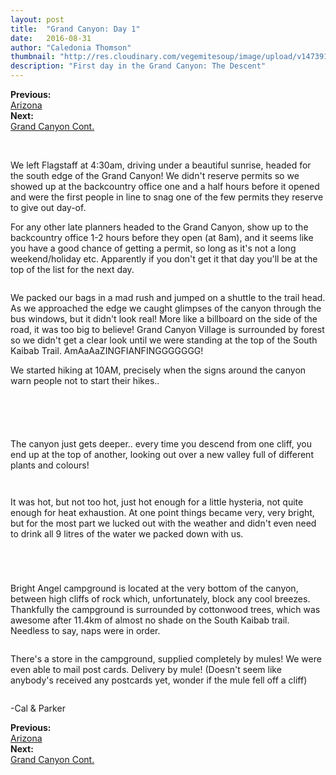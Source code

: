 ```yaml
---
layout: post
title:  "Grand Canyon: Day 1"
date:   2016-08-31
author: "Caledonia Thomson"
thumbnail: "http://res.cloudinary.com/vegemitesoup/image/upload/v1473912580/grand_canyon_day_1/2-3.jpg"
description: "First day in the Grand Canyon: The Descent"
---
```


<div class="previous-post"><b>Previous: </b><a href= "{{ site.baseurl }}/2016/08/30/arizona.html"><div class="post-chain-link">Arizona</div></a></div>
<div class="next-post"><b>Next: </b><a href="{{ site.baseurl }}/2016/09/01/grand_canyon_2.html"><div class="post-chain-link">Grand Canyon Cont.</div></a></div><br>

<a href="http://res.cloudinary.com/vegemitesoup/image/upload/v1473912580/grand_canyon_day_1/0.jpg"><img class="lazy" data-original="http://res.cloudinary.com/vegemitesoup/image/upload/v1473912580/grand_canyon_day_1/0.jpg" /></a>

<div class="row vertical-align">
	<div class="col-sm-6 col-xs-12">
		<a href="http://res.cloudinary.com/vegemitesoup/image/upload/v1473912580/grand_canyon_day_1/1.jpg"><img class="lazy" data-original="http://res.cloudinary.com/vegemitesoup/image/upload/v1473912580/grand_canyon_day_1/1.jpg" /></a> 
	</div>
	<div class="col-sm-6 col-xs-12">
		We left Flagstaff at 4:30am, driving under a beautiful sunrise, headed for the south edge of the Grand Canyon! We didn't reserve permits so we showed up at the backcountry office one and a half hours before it opened and were the first people in line to snag one of the few permits they reserve to give out day-of.
	</div>
</div>

For any other late planners headed to the Grand Canyon, show up to the backcountry office 1-2 hours before they open (at 8am), and it seems like you have a good chance of getting a permit, so long as it's not a long weekend/holiday etc. Apparently if you don't get it that day you'll be at the top of the list for the next day.

<a href="http://res.cloudinary.com/vegemitesoup/image/upload/v1473912580/grand_canyon_day_1/2.jpg"><img class="lazy" data-original="http://res.cloudinary.com/vegemitesoup/image/upload/v1473912580/grand_canyon_day_1/2.jpg" /></a>

<!--excerpt-->

We packed our bags in a mad rush and jumped on a shuttle to the trail head. As we approached the edge we caught glimpses of the canyon through the bus windows, but it didn't look real! More like a billboard on the side of the road, it was too big to believe! Grand Canyon Village is surrounded by forest so we didn't get a clear look until we were standing at the top of the South Kaibab Trail. AmAaAaZINGFIANFINGGGGGGG!

We started hiking at 10AM, precisely when the signs around the canyon warn people not to start their hikes..

<div class="row vertical-align">
	<div class="col-sm-7 col-xs-12">
		<a href="http://res.cloudinary.com/vegemitesoup/image/upload/v1473912580/grand_canyon_day_1/2-1-2.jpg"><img class="lazy" data-original="http://res.cloudinary.com/vegemitesoup/image/upload/v1473912580/grand_canyon_day_1/2-1-2.jpg" /></a> 
	</div>
	<div class="col-sm-5 col-xs-12">
		<a href="http://res.cloudinary.com/vegemitesoup/image/upload/v1473912580/grand_canyon_day_1/2-2.jpg"><img class="lazy" data-original="http://res.cloudinary.com/vegemitesoup/image/upload/v1473912580/grand_canyon_day_1/2-2.jpg" /></a> 
	</div>
</div>

<a href="http://res.cloudinary.com/vegemitesoup/image/upload/v1473912580/grand_canyon_day_1/2-3.jpg"><img class="lazy" data-original="http://res.cloudinary.com/vegemitesoup/image/upload/v1473912580/grand_canyon_day_1/2-3.jpg" /></a> 

<a href="http://res.cloudinary.com/vegemitesoup/image/upload/v1473912580/grand_canyon_day_1/5.jpg"><img class="lazy" data-original="http://res.cloudinary.com/vegemitesoup/image/upload/v1473912580/grand_canyon_day_1/5.jpg" /></a> 

<div class="row vertical-align">
	<div class="col-sm-5 col-xs-12">
		<a href="http://res.cloudinary.com/vegemitesoup/image/upload/v1473912580/grand_canyon_day_1/3.jpg"><img class="lazy" data-original="http://res.cloudinary.com/vegemitesoup/image/upload/v1473912580/grand_canyon_day_1/2-4.jpg" /></a>
	</div>
	<div class="col-sm-7 col-xs-12">
		<a href="http://res.cloudinary.com/vegemitesoup/image/upload/v1473912580/grand_canyon_day_1/6.jpg"><img class="lazy" data-original="http://res.cloudinary.com/vegemitesoup/image/upload/v1473912580/grand_canyon_day_1/6.jpg" /></a>
	</div>
</div>

<a href="http://res.cloudinary.com/vegemitesoup/image/upload/v1473912580/grand_canyon_day_1/7.jpg"><img class="lazy" data-original="http://res.cloudinary.com/vegemitesoup/image/upload/v1473912580/grand_canyon_day_1/7.jpg" /></a> 

<div class="row vertical-align">
	<div class="col-sm-6 col-xs-6">
			The canyon just gets deeper.. every time you descend from one cliff, you end up at the top of another, looking out over a new valley full of different plants and colours!
	</div>
	<div class="col-sm-6 col-xs-6">
		<a href="http://res.cloudinary.com/vegemitesoup/image/upload/v1473912580/grand_canyon_day_1/8.jpg"><img class="lazy" data-original="http://res.cloudinary.com/vegemitesoup/image/upload/v1473912580/grand_canyon_day_1/8.jpg" /></a> 
	</div>
</div>

<a href="http://res.cloudinary.com/vegemitesoup/image/upload/v1473912580/grand_canyon_day_1/10.jpg"><img class="lazy" data-original="http://res.cloudinary.com/vegemitesoup/image/upload/v1473912580/grand_canyon_day_1/10.jpg" /></a>

<a href="http://res.cloudinary.com/vegemitesoup/image/upload/v1473912580/grand_canyon_day_1/9.jpg"><img class="lazy" data-original="http://res.cloudinary.com/vegemitesoup/image/upload/v1473912580/grand_canyon_day_1/9.jpg" /></a>

<div class="row vertical-align">
	<div class="col-sm-6 col-xs-6">
		<a href="http://res.cloudinary.com/vegemitesoup/image/upload/v1473912580/grand_canyon_day_1/10-1.jpg"><img class="lazy" data-original="http://res.cloudinary.com/vegemitesoup/image/upload/v1473912580/grand_canyon_day_1/10-1.jpg" /></a>
	</div>
	<div class="col-sm-6 col-xs-6">
		It was hot, but not too hot, just hot enough for a little hysteria, not quite enough for heat exhaustion. At one point things became very, very bright, but for the most part we lucked out with the weather and didn't even need to drink all 9 litres of the water we packed down with us.
	</div>
</div>

<a href="http://res.cloudinary.com/vegemitesoup/image/upload/v1473912580/grand_canyon_day_1/11.jpg"><img class="lazy" data-original="http://res.cloudinary.com/vegemitesoup/image/upload/v1473912580/grand_canyon_day_1/11.jpg" /></a>

<a href="http://res.cloudinary.com/vegemitesoup/image/upload/v1473912580/grand_canyon_day_1/12.jpg"><img class="lazy" data-original="http://res.cloudinary.com/vegemitesoup/image/upload/v1473912580/grand_canyon_day_1/12.jpg" /></a>

<div class="row vertical-align">
	<div class="col-sm-6 col-xs-6">
		<a href="http://res.cloudinary.com/vegemitesoup/image/upload/v1473912580/grand_canyon_day_1/13.jpg"><img class="lazy" data-original="http://res.cloudinary.com/vegemitesoup/image/upload/v1473912580/grand_canyon_day_1/13.jpg" /></a>
	</div>
	<div class="col-sm-6 col-xs-6">
		<a href="http://res.cloudinary.com/vegemitesoup/image/upload/v1473912580/grand_canyon_day_1/14.jpg"><img class="lazy" data-original="http://res.cloudinary.com/vegemitesoup/image/upload/v1473912580/grand_canyon_day_1/14.jpg" /></a>
	</div>
</div>

<a href="http://res.cloudinary.com/vegemitesoup/image/upload/v1473912580/grand_canyon_day_1/16.jpg"><img class="lazy" data-original="http://res.cloudinary.com/vegemitesoup/image/upload/v1473912580/grand_canyon_day_1/16.jpg" /></a>

<div class="row vertical-align">
	<div class="col-sm-6 col-xs-6">
		Bright Angel campground is located at the very bottom of the canyon, between high cliffs of rock which, unfortunately, block any cool breezes. Thankfully the campground is surrounded by cottonwood trees, which was awesome after 11.4km of almost no shade on the South Kaibab trail. Needless to say, naps were in order.
	</div>
	<div class="col-sm-6 col-xs-6">
		<a href="http://res.cloudinary.com/vegemitesoup/image/upload/v1473912580/grand_canyon_day_1/17.jpg"><img class="lazy" data-original="http://res.cloudinary.com/vegemitesoup/image/upload/v1473912580/grand_canyon_day_1/17.jpg" /></a>
	</div>
</div>

<a href="http://res.cloudinary.com/vegemitesoup/image/upload/v1473912580/grand_canyon_day_1/18.jpg"><img class="lazy" data-original="http://res.cloudinary.com/vegemitesoup/image/upload/v1473912580/grand_canyon_day_1/18.jpg" /></a>

<div class="row vertical-align">
	<div class="col-sm-6 col-xs-6">
		<a href="http://res.cloudinary.com/vegemitesoup/image/upload/v1473912580/grand_canyon_day_1/19.jpg"><img class="lazy" data-original="http://res.cloudinary.com/vegemitesoup/image/upload/v1473912580/grand_canyon_day_1/19.jpg" /></a>	</div>
	<div class="col-sm-6 col-xs-6">
		<a href="http://res.cloudinary.com/vegemitesoup/image/upload/v1473912580/grand_canyon_day_1/20.jpg"><img class="lazy" data-original="http://res.cloudinary.com/vegemitesoup/image/upload/v1473912580/grand_canyon_day_1/20.jpg" /></a>
	</div>
</div>

<div class="row vertical-align">
	<div class="col-sm-6 col-xs-6">
		<a href="http://res.cloudinary.com/vegemitesoup/image/upload/v1473912580/grand_canyon_day_1/21.jpg"><img class="lazy" data-original="http://res.cloudinary.com/vegemitesoup/image/upload/v1473912580/grand_canyon_day_1/21.jpg" /></a>	</div>
	<div class="col-sm-6 col-xs-6">
		There's a store in the campground, supplied completely by mules! We were even able to mail post cards. Delivery by mule! (Doesn't seem like anybody's received any postcards yet, wonder if the mule fell off a cliff)
	</div>
</div>

<a href="http://res.cloudinary.com/vegemitesoup/image/upload/v1473912580/grand_canyon_day_1/23.jpg"><img class="lazy" data-original="http://res.cloudinary.com/vegemitesoup/image/upload/v1473912580/grand_canyon_day_1/23.jpg" /></a>

-Cal & Parker

<div class="previous-post"><b>Previous: </b><a href= "{{ site.baseurl }}/2016/08/30/arizona.html"><div class="post-chain-link">Arizona</div></a></div>
<div class="next-post"><b>Next: </b><a href="{{ site.baseurl }}/2016/09/01/grand_canyon_2.html"><div class="post-chain-link">Grand Canyon Cont.</div></a></div>
<br>
